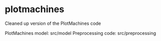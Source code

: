 # plotmachines
Cleaned up version of the PlotMachines code


PlotMachines model: src/model
Preprocessing code: src/preprocessing